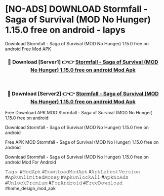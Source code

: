 # [NO-ADS] DOWNLOAD Stormfall - Saga of Survival (MOD No Hunger) 1.15.0 free on android - lapys
Download Stormfall - Saga of Survival (MOD No Hunger) 1.15.0 free on android Free Mod APK

<div align="center">
<h3>🔴 Download [Server1] 👉👉 <a href="https://apk-comot.site?title=Stormfall_-_Saga_of_Survival_(MOD_No_Hunger)_1.15.0_free_on_android">Stormfall - Saga of Survival (MOD No Hunger) 1.15.0 free on android Mod Apk</a></h3><br>

<h3>🔴 Download [Server2] 👉👉 <a href="https://apk-comot.site?title=Stormfall_-_Saga_of_Survival_(MOD_No_Hunger)_1.15.0_free_on_android">Stormfall - Saga of Survival (MOD No Hunger) 1.15.0 free on android Mod Apk</a></h3>
</div>


Free Download APK MOD Stormfall - Saga of Survival (MOD No Hunger) 1.15.0 free on android

Download Stormfall - Saga of Survival (MOD No Hunger) 1.15.0 free on android 

Free APK MOD Stormfall - Saga of Survival (MOD No Hunger) 1.15.0 free on android 

Download Stormfall - Saga of Survival (MOD No Hunger) 1.15.0 free on android Mod For Android

𝚃𝚊𝚐𝚜: #𝙼𝚘𝚍𝙰𝚙𝚔 #𝙳𝚘𝚠𝚗𝚕𝚘𝚊𝚍𝙼𝚘𝚍𝙰𝚙𝚔 #𝙰𝚙𝚔𝙻𝚊𝚝𝚎𝚜𝚝𝚅𝚎𝚛𝚜𝚒𝚘𝚗 #𝙰𝚙𝚔𝚄𝚗𝚕𝚒𝚖𝚒𝚝𝚎𝚍𝙼𝚘𝚗𝚎𝚢 #𝙰𝚙𝚔𝚄𝚗𝚕𝚘𝚌𝚔𝙰𝚕𝚕 #𝙰𝚙𝚔𝙽𝚘𝙰𝚍𝚜 #𝚄𝚗𝚕𝚘𝚌𝚔𝙿𝚛𝚎𝚖𝚒𝚞𝚖 #𝙵𝚘𝚛𝙰𝚗𝚍𝚛𝚘𝚒𝚍 #𝙵𝚛𝚎𝚎𝙳𝚘𝚠𝚗𝚕𝚘𝚊𝚍 #home_design_mod_apk